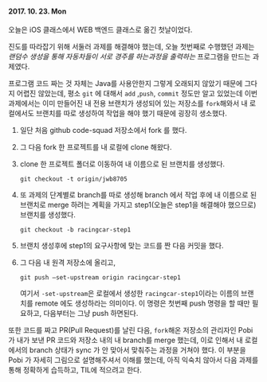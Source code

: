 #### 2017. 10. 23. Mon

오늘은 iOS 클래스에서 WEB 백엔드 클래스로 옮긴 첫날이었다. 

진도를 따라잡기 위해 서둘러 과제를 해결해야 했는데, 오늘 첫번째로 수행했던 과제는 *랜덤수 생성을 통해 자동차들이 서로 경주를 하는과정을 출력하는*  프로그램을 만드는 과제였다. 

프로그램 코드 짜는 것 자체는 Java를 사용안한지 그렇게 오래되지 않았기 때문에 그다지 어렵진 않았는데, 평소 `git` 에 대해서 `add` ,`push`, `commit` 정도만 알고 있었는데 이번 과제에서는 이미 만들어진 내 전용 브랜치가 생성되어 있는 저장소를 `fork`해와서 내 로컬에서도 브랜치를 따로 생성하여 작업을 해야 했기 때문에 굉장히 생소했다. 

1. 일단 처음 github code-squad 저장소에서 fork 를 했다. 

2. 그 다음 fork 한 프로젝트를 내 로컬에 clone 해왔다. 

3. clone 한 프로젝트 폴더로 이동하여 내 이름으로 된 브랜치를 생성했다. 

   `git checkout -t origin/jwb8705`

4. 또 과제의 단계별로 branch를 따로 생성해 branch 에서 작업 후에 내 이름으로 된 브랜치로 merge 하려는 계획을 가지고 step1(오늘은 step1을 해결해야 했으므로) 브랜치를 생성했다.

   `git checkout -b racingcar-step1`

5. 브랜치 생성후에 step1의 요구사항에 맞는 코드를 짠 다음 커밋을 했다.

6. 그 다음 내 원격 저장소에 올리고,

   `git push —set-upstream origin racingcar-step1`

   여기서 `-set-upstream`은 로컬에서 생성한 `racingcar-step1`이라는 이름의 브랜치를 remote 에도 생성하라는 의미이다. 이 명령은 첫번째 push 명령을 할 때만 필요하고, 다음부터는 그냥 push 하면된다.

또한 코드를 짜고 PR(Pull Request)를 날린 다음, `fork`해온 저장소의 관리자인 Pobi 가 내가 보낸 PR 코드와 저장소 내의 내 branch를 merge 했는데, 이로 인해서 내 로컬에서의 branch 상태가 sync 가 안 맞아서 맞춰주는 과정을 거쳐야 했다. 이 부분을 Pobi 가 자세히 그림으로 설명해주셔서 이해를 했는데, 아직 익숙치 않아서 다음 과제를 통해 정확하게 습득하고, TIL에 적으려고 한다.
